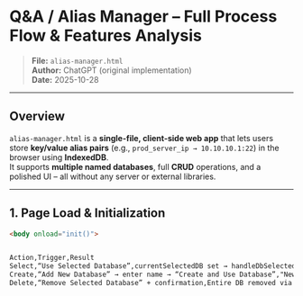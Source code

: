 # Q&A / Alias Manager – Full Process Flow & Features Analysis

> **File:** `alias-manager.html`  
> **Author:** ChatGPT (original implementation)  
> **Date:** 2025-10-28  

---

## Overview

`alias-manager.html` is a **single-file, client-side web app** that lets users store **key/value alias pairs** (e.g., `prod_server_ip → 10.10.10.1:22`) in the browser using **IndexedDB**.  
It supports **multiple named databases**, full **CRUD** operations, and a polished UI – all without any server or external libraries.

---

## 1. Page Load & Initialization

```html
<body onload="init()">


Action,Trigger,Result
Select,“Use Selected Database”,currentSelectedDB set → handleDbSelected() → UI updates
Create,“Add New Database” → enter name → “Create and Use Database”,"New IndexedDB created with object store qa_items (auto-increment id, index queIndex)"
Delete,“Remove Selected Database” + confirmation,Entire DB removed via indexedDB.deleteDatabase()
